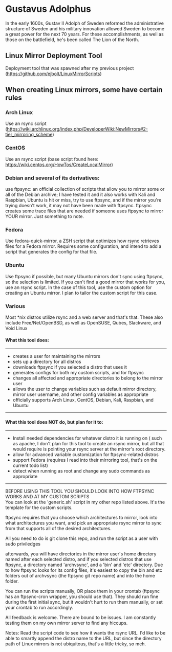 # Gustavus Adolphus
In the early 1600s, Gustav II Adolph of Sweden reformed the administrative structure of Sweden and his military innovation allowed Sweden to become a great power for the next 70 years.  For these accomplishments, as well as those on the battlefield, he's been called The Lion of the North.

## Linux Mirror Deployment Tool

Deployment tool that was spawned after my previous project (https://github.com/ejbolt/LinuxMirrorScripts)

## When creating Linux mirrors, some have certain rules

### Arch Linux
  Use an rsync script (https://wiki.archlinux.org/index.php/DeveloperWiki:NewMirrors#2-tier_mirroring_scheme)

### CentOS
  Use an rsync script (base script found here: https://wiki.centos.org/HowTos/CreateLocalMirror)

### Debian and several of its derivatives:
  use ftpsync: an official collection of scripts that allow you to mirror some or all of the Debian archive;
    I have tested it and it also works with Kali and Raspbian, Ubuntu is hit or miss, try to use ftpsync, and if the mirror you're         trying doesn't work, it may not have been made with ftpsync.  ftpsync creates some trace files that are needed if someone uses ftpsync to mirror YOUR mirror.  Just something to note.
    
### Fedora
  Use fedora-quick-mirror, a ZSH script that optimizes how rsync retrieves files for a Fedora mirror.  Requires some configuration, and intend to add a script that generates the config for that file.
  
### Ubuntu
  Use ftpsync if possible, but many Ubuntu mirrors don't sync using ftpsync, so the selection is limited.  If you can't find a good mirror that works for you, use an rsync script.  In the case of this tool, use the custom option for creating an Ubuntu mirror.  I plan to tailor the custom script for this case.
  
### Various
  Most \*nix distros utilize rsync and a web server and that's that.  These also include Free/Net/OpenBSD, as well as OpenSUSE, Qubes, Slackware, and Void Linux 

#### What this tool does:
---
- creates a user for maintaining the mirrors
- sets up a directory for all distros
- downloads ftpsync if you selected a distro that uses it
- generates configs for both my custom scripts, and for ftpsync
- changes all affected and appropriate directories to belong to the mirror user
- allows the user to change variables such as default mirror directory, mirror user username, and other config variables as appropriate
- officially supports Arch Linux, CentOS, Debian, Kali, Raspbian, and Ubuntu
--- 
#### What this tool does NOT do, but plan for it to:
---
- Install needed dependencies for whatever distro it is running on ( such as apache, I don't plan for
  this tool to create an rsync mirror, but all that would require is pointing your rsync server at the
  mirror's root directory.
- allow for advanced variable customization for ftpsync-related distros
- support Fedora (requires I read into their mirroring tool, that's on the current todo list)
- detect when running as root and change any sudo commands as appropriate
---
BEFORE USING THIS TOOL YOU SHOULD LOOK INTO HOW FTPSYNC WORKS AND AT MY CUSTOM SCRIPTS  
You can look at the 'generic.sh' script in my other repo listed above.  It's the template for the custom scripts.

ftpsync requires that you choose which architectures to mirror, look into what architectures you want, and pick an appropriate rsync mirror to sync from that supports all of the desired architectures.

All you need to do is git clone this repo, and run the script as a user with sudo priviledges

afterwards, you will have directories in the mirror user's home directory named after each selected distro, and if you selected distros that use ftpsync, a directory named 'archvsync', and a 'bin' and 'etc' directory.  Due to how ftpsync looks for its config files, it's easiest to copy the bin and etc folders out of archvsync (the ftpsync git repo name) and into the home folder.

You can run the scripts manually, OR place them in your crontab (ftpsync has an ftpsync-cron wrapper, you should use that).  They should run fine during the first initial sync, but it wouldn't hurt to run them manually, or set your crontab to run accordingly.

All feedback is welcome.  There are bound to be issues.  I am constantly testing them on my own mirror server to find any hiccups.

Notes: Read the script code to see how it wants the rsync URL.  I'd like to be able to smartly append the distro name to the URL, but since the directory path of Linux mirrors is not ubiquitous, that's a little tricky, so meh.

